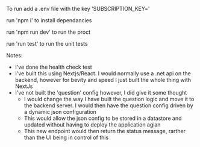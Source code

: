 To run add a .env file with the key 'SUBSCRIPTION_KEY=<api-key>'

run 'npm i' to install dependancies

run 'npm run dev' to run the proct

run 'run test' to run the unit tests


Notes: 

- I've done the health check test
- I've built this using Nextjs/React. I would normally use a .net api on the backend, however for bevity and speed I just built the whole thing with NextJs
- I've not built the 'question' config however, I did give it some thought
    - I would change the way I have built the question logic and move it to the backend server. I would then have the question config driven by a dynamic json configuration
    - This would allow the json config to be stored in a datastore and updated without having to deploy the application agian
    - This new endpoint would then return the status message, rarther than the UI being in control of this
